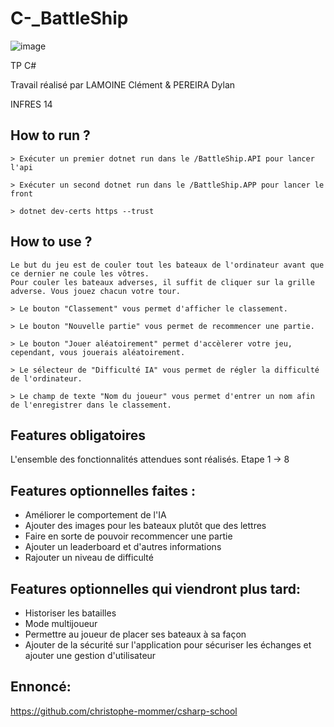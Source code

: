 # C-_BattleShip

![image](https://github.com/dylan-pereira/CSharp_BattleShip/assets/60466017/be41d636-f50b-4d73-9a88-28cbdb5ee0bb)

TP C#

Travail réalisé par LAMOINE Clément & PEREIRA Dylan

INFRES 14

## How to run ?

    > Exécuter un premier dotnet run dans le /BattleShip.API pour lancer l'api
    
    > Exécuter un second dotnet run dans le /BattleShip.APP pour lancer le front
    
    > dotnet dev-certs https --trust

## How to use ?

    Le but du jeu est de couler tout les bateaux de l'ordinateur avant que ce dernier ne coule les vôtres.
    Pour couler les bateaux adverses, il suffit de cliquer sur la grille adverse. Vous jouez chacun votre tour.

    > Le bouton "Classement" vous permet d'afficher le classement.
    
    > Le bouton "Nouvelle partie" vous permet de recommencer une partie.
    
    > Le bouton "Jouer aléatoirement" permet d'accèlerer votre jeu, cependant, vous jouerais aléatoirement.

    > Le sélecteur de "Difficulté IA" vous permet de régler la difficulté de l'ordinateur.

    > Le champ de texte "Nom du joueur" vous permet d'entrer un nom afin de l'enregistrer dans le classement.


## Features obligatoires
L'ensemble des fonctionnalités attendues sont réalisés. Etape 1 -> 8



## Features optionnelles faites : 
- Améliorer le comportement de l'IA
- Ajouter des images pour les bateaux plutôt que des lettres
- Faire en sorte de pouvoir recommencer une partie
- Ajouter un leaderboard et d'autres informations
- Rajouter un niveau de difficulté



## Features optionnelles qui viendront plus tard: 
- Historiser les batailles
- Mode multijoueur
- Permettre au joueur de placer ses bateaux à sa façon
- Ajouter de la sécurité sur l'application pour sécuriser les échanges et ajouter une gestion d'utilisateur

## Ennoncé:
https://github.com/christophe-mommer/csharp-school
